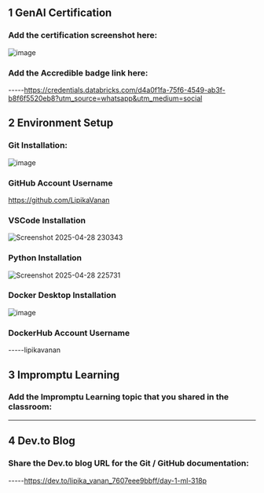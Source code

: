 ## 1 GenAI Certification
### Add the certification screenshot here:
![image](https://github.com/user-attachments/assets/d854decc-0121-45f7-b308-4e9e343b6984)
### Add the Accredible badge link here:
-----https://credentials.databricks.com/d4a0f1fa-75f6-4549-ab3f-b8f6f5520eb8?utm_source=whatsapp&utm_medium=social
## 2 Environment Setup
### Git Installation:
![image](https://github.com/user-attachments/assets/d6b10355-b7ea-4ac9-9572-4018b5ef59b7)
### GitHub Account Username
https://github.com/LipikaVanan
### VSCode Installation
![Screenshot 2025-04-28 230343](https://github.com/user-attachments/assets/8b7562b0-1aea-48ee-ba31-a2dafc20465b)

### Python Installation
![Screenshot 2025-04-28 225731](https://github.com/user-attachments/assets/6da82af0-5fe0-4b5b-b3ce-e61ac5d9358d)

### Docker Desktop Installation
![image](https://github.com/user-attachments/assets/21332c57-090d-41f6-abf0-cdb11cc7e688)
### DockerHub Account Username
-----lipikavanan
## 3 Impromptu Learning
### Add the Impromptu Learning topic that you shared in the classroom:
-----
## 4 Dev.to Blog
### Share the Dev.to blog URL for the Git / GitHub documentation:
-----https://dev.to/lipika_vanan_7607eee9bbff/day-1-ml-318p
